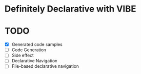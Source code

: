 # Definitely Declarative with VIBE

# TODO

- [x] Generated code samples
- [ ] Code Generation
- [ ] Side effect
- [ ] Declarative Navigation
- [ ] File-based declarative navigation
